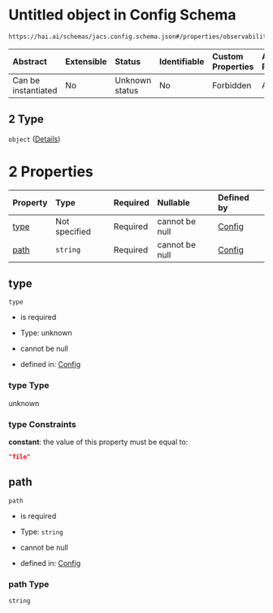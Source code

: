 # Untitled object in Config Schema

```txt
https://hai.ai/schemas/jacs.config.schema.json#/properties/observability/properties/metrics/properties/destination/oneOf/2
```



| Abstract            | Extensible | Status         | Identifiable | Custom Properties | Additional Properties | Access Restrictions | Defined In                                                                                |
| :------------------ | :--------- | :------------- | :----------- | :---------------- | :-------------------- | :------------------ | :---------------------------------------------------------------------------------------- |
| Can be instantiated | No         | Unknown status | No           | Forbidden         | Allowed               | none                | [jacs.config.schema.json\*](../../schemas/jacs.config.schema.json "open original schema") |

## 2 Type

`object` ([Details](jacs-properties-observability-properties-metrics-properties-destination-oneof-2.md))

# 2 Properties

| Property      | Type          | Required | Nullable       | Defined by                                                                                                                                                                                                                                                |
| :------------ | :------------ | :------- | :------------- | :-------------------------------------------------------------------------------------------------------------------------------------------------------------------------------------------------------------------------------------------------------- |
| [type](#type) | Not specified | Required | cannot be null | [Config](jacs-properties-observability-properties-metrics-properties-destination-oneof-2-properties-type.md "https://hai.ai/schemas/jacs.config.schema.json#/properties/observability/properties/metrics/properties/destination/oneOf/2/properties/type") |
| [path](#path) | `string`      | Required | cannot be null | [Config](jacs-properties-observability-properties-metrics-properties-destination-oneof-2-properties-path.md "https://hai.ai/schemas/jacs.config.schema.json#/properties/observability/properties/metrics/properties/destination/oneOf/2/properties/path") |

## type



`type`

* is required

* Type: unknown

* cannot be null

* defined in: [Config](jacs-properties-observability-properties-metrics-properties-destination-oneof-2-properties-type.md "https://hai.ai/schemas/jacs.config.schema.json#/properties/observability/properties/metrics/properties/destination/oneOf/2/properties/type")

### type Type

unknown

### type Constraints

**constant**: the value of this property must be equal to:

```json
"file"
```

## path



`path`

* is required

* Type: `string`

* cannot be null

* defined in: [Config](jacs-properties-observability-properties-metrics-properties-destination-oneof-2-properties-path.md "https://hai.ai/schemas/jacs.config.schema.json#/properties/observability/properties/metrics/properties/destination/oneOf/2/properties/path")

### path Type

`string`
